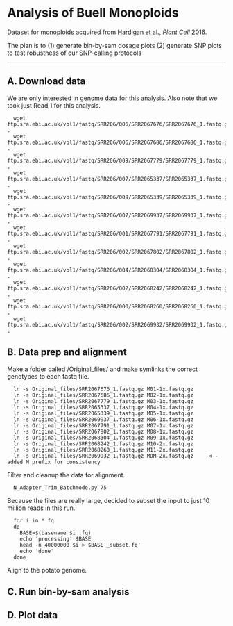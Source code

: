# Analysis of Buell Monoploids

Dataset for monoploids acquired from <a href='http://www.plantcell.org/content/early/2016/01/14/tpc.15.00538.abstract'> Hardigan et al., *Plant Cell* 2016</a>.

The plan is to (1) generate bin-by-sam dosage plots (2) generate SNP plots to test robustness of our SNP-calling protocols

-------

## A. Download data

We are only interested in genome data for this analysis. Also note that we took just Read 1 for this analysis.

      
      wget ftp.sra.ebi.ac.uk/vol1/fastq/SRR206/006/SRR2067676/SRR2067676_1.fastq.gz .
      wget ftp.sra.ebi.ac.uk/vol1/fastq/SRR206/006/SRR2067686/SRR2067686_1.fastq.gz .
      wget ftp.sra.ebi.ac.uk/vol1/fastq/SRR206/009/SRR2067779/SRR2067779_1.fastq.gz .
      wget ftp.sra.ebi.ac.uk/vol1/fastq/SRR206/007/SRR2065337/SRR2065337_1.fastq.gz .
      wget ftp.sra.ebi.ac.uk/vol1/fastq/SRR206/009/SRR2065339/SRR2065339_1.fastq.gz .
      wget ftp.sra.ebi.ac.uk/vol1/fastq/SRR206/007/SRR2069937/SRR2069937_1.fastq.gz .
      wget ftp.sra.ebi.ac.uk/vol1/fastq/SRR206/001/SRR2067791/SRR2067791_1.fastq.gz .
      wget ftp.sra.ebi.ac.uk/vol1/fastq/SRR206/002/SRR2067802/SRR2067802_1.fastq.gz .
      wget ftp.sra.ebi.ac.uk/vol1/fastq/SRR206/004/SRR2068304/SRR2068304_1.fastq.gz .
      wget ftp.sra.ebi.ac.uk/vol1/fastq/SRR206/002/SRR2068242/SRR2068242_1.fastq.gz .
      wget ftp.sra.ebi.ac.uk/vol1/fastq/SRR206/000/SRR2068260/SRR2068260_1.fastq.gz .
      wget ftp.sra.ebi.ac.uk/vol1/fastq/SRR206/002/SRR2069932/SRR2069932_1.fastq.gz .
      


## B. Data prep and alignment

Make a folder called /Original_files/ and make symlinks the correct genotypes to each fastq file.

      
      ln -s Original_files/SRR2067676_1.fastq.gz M01-1x.fastq.gz
      ln -s Original_files/SRR2067686_1.fastq.gz M02-1x.fastq.gz
      ln -s Original_files/SRR2067779_1.fastq.gz M03-1x.fastq.gz
      ln -s Original_files/SRR2065337_1.fastq.gz M04-1x.fastq.gz
      ln -s Original_files/SRR2065339_1.fastq.gz M05-1x.fastq.gz
      ln -s Original_files/SRR2069937_1.fastq.gz M06-1x.fastq.gz
      ln -s Original_files/SRR2067791_1.fastq.gz M07-1x.fastq.gz
      ln -s Original_files/SRR2067802_1.fastq.gz M08-1x.fastq.gz
      ln -s Original_files/SRR2068304_1.fastq.gz M09-1x.fastq.gz
      ln -s Original_files/SRR2068242_1.fastq.gz M10-2x.fastq.gz
      ln -s Original_files/SRR2068260_1.fastq.gz M11-2x.fastq.gz
      ln -s Original_files/SRR2069932_1.fastq.gz MDM-2x.fastq.gz     <-- added M prefix for consistency
      

Filter and cleanup the data for alignment.

      
      N_Adapter_Trim_Batchmode.py 75
      

Because the files are really large, decided to subset the input to just 10 million reads in this run.

      
      for i in *.fq
      do
        BASE=$(basename $i .fq)
        echo 'processing' $BASE
        head -n 40000000 $i > $BASE'_subset.fq'
        echo 'done'
      done
      

Align to the potato genome.


## C. Run bin-by-sam analysis

## D. Plot data

